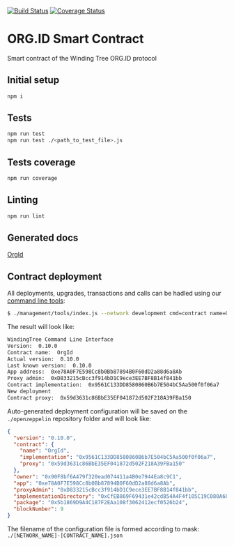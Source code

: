 [![Build Status](https://travis-ci.org/windingtree/org.id.svg?branch=master)](https://travis-ci.org/windingtree/org.id)
[![Coverage Status](https://coveralls.io/repos/github/windingtree/org.id/badge.svg?branch=master)](https://coveralls.io/github/windingtree/org.id?branch=master&v=2.0) 

# ORG.ID Smart Contract

Smart contract of the Winding Tree ORG.ID protocol

## Initial setup  

```bash
npm i
```

## Tests

```bash
npm run test
npm run test ./<path_to_test_file>.js
``` 

## Tests coverage  

```bash
npm run coverage
``` 

## Linting

```bash
npm run lint

```

## Generated docs
[OrgId](./docs/OrgId.md)

## Contract deployment

All deployments, upgrades, transactions and calls can be hadled using our [command line tools](./management/tools/README.md): 

```bash
$ ./management/tools/index.js --network development cmd=contract name=OrgId initMethod=initialize initArgs=0x90F8bf6A479f320ead074411a4B0e7944Ea8c9C1 from=0x90F8bf6A479f320ead074411a4B0e7944Ea8c9C1
```

The result will look like:

```bash
WindingTree Command Line Interface  
Version:  0.10.0
Contract name:  OrgId
Actual version:  0.10.0
Last known version:  0.10.0
App address:  0xe78A0F7E598Cc8b0Bb87894B0F60dD2a88d6a8Ab
Proxy admin:  0xD833215cBcc3f914bD1C9ece3EE7BF8B14f841bb
Contract implementation:  0x9561C133DD8580860B6b7E504bC5Aa500f0f06a7
New deployment  
Contract proxy:  0x59d3631c86BbE35EF041872d502F218A39FBa150
```

Auto-generated deployment configuration will be saved on the `./openzeppelin` repository folder and will look like:

```json
{
  "version": "0.10.0",
  "contract": {
    "name": "OrgId",
    "implementation": "0x9561C133DD8580860B6b7E504bC5Aa500f0f06a7",
    "proxy": "0x59d3631c86BbE35EF041872d502F218A39FBa150"
  },
  "owner": "0x90F8bf6A479f320ead074411a4B0e7944Ea8c9C1",
  "app": "0xe78A0F7E598Cc8b0Bb87894B0F60dD2a88d6a8Ab",
  "proxyAdmin": "0xD833215cBcc3f914bD1C9ece3EE7BF8B14f841bb",
  "implementationDirectory": "0xCfEB869F69431e42cdB54A4F4f105C19C080A601",
  "package": "0x5b1869D9A4C187F2EAa108f3062412ecf0526b24",
  "blockNumber": 9
}
```

The filename of the configuration file is formed according to mask:   
`./[NETWORK_NAME]-[CONTRACT_NAME].json`
